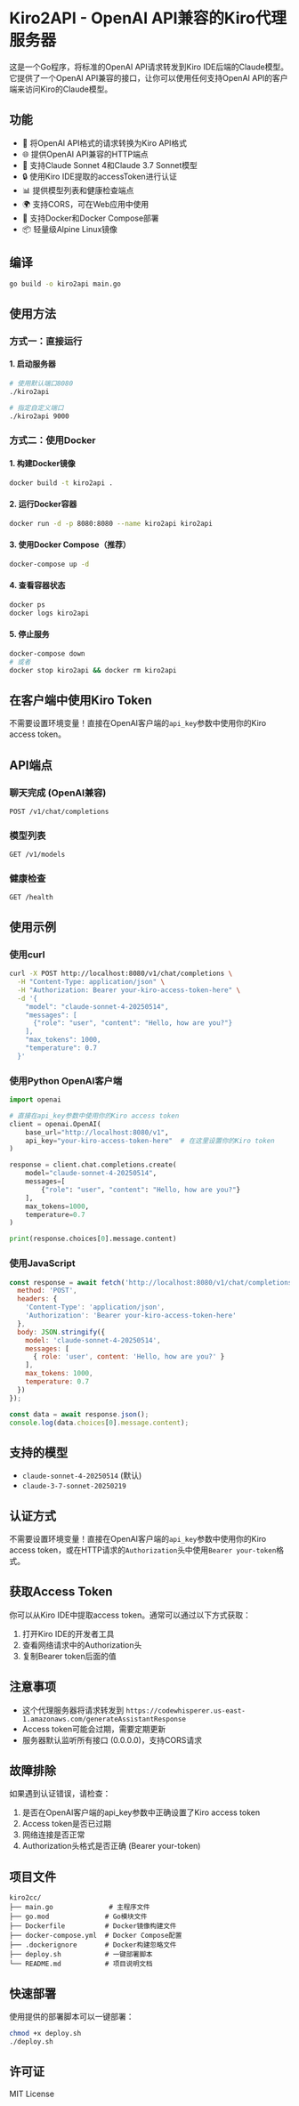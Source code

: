 # Kiro2API - OpenAI API兼容的Kiro代理服务器

这是一个Go程序，将标准的OpenAI API请求转发到Kiro IDE后端的Claude模型。它提供了一个OpenAI API兼容的接口，让你可以使用任何支持OpenAI API的客户端来访问Kiro的Claude模型。

## 功能

- 🔄 将OpenAI API格式的请求转换为Kiro API格式
- 🌐 提供OpenAI API兼容的HTTP端点
- 🚀 支持Claude Sonnet 4和Claude 3.7 Sonnet模型
- 🔒 使用Kiro IDE提取的accessToken进行认证
- 📊 提供模型列表和健康检查端点
- 🌍 支持CORS，可在Web应用中使用
- 🐳 支持Docker和Docker Compose部署
- 📦 轻量级Alpine Linux镜像

## 编译

```bash
go build -o kiro2api main.go
```

## 使用方法

### 方式一：直接运行

#### 1. 启动服务器

```bash
# 使用默认端口8080
./kiro2api

# 指定自定义端口
./kiro2api 9000
```

### 方式二：使用Docker

#### 1. 构建Docker镜像

```bash
docker build -t kiro2api .
```

#### 2. 运行Docker容器

```bash
docker run -d -p 8080:8080 --name kiro2api kiro2api
```

#### 3. 使用Docker Compose（推荐）

```bash
docker-compose up -d
```

#### 4. 查看容器状态

```bash
docker ps
docker logs kiro2api
```

#### 5. 停止服务

```bash
docker-compose down
# 或者
docker stop kiro2api && docker rm kiro2api
```

## 在客户端中使用Kiro Token

不需要设置环境变量！直接在OpenAI客户端的`api_key`参数中使用你的Kiro access token。

## API端点

### 聊天完成 (OpenAI兼容)
```
POST /v1/chat/completions
```

### 模型列表
```
GET /v1/models
```

### 健康检查
```
GET /health
```

## 使用示例

### 使用curl

```bash
curl -X POST http://localhost:8080/v1/chat/completions \
  -H "Content-Type: application/json" \
  -H "Authorization: Bearer your-kiro-access-token-here" \
  -d '{
    "model": "claude-sonnet-4-20250514",
    "messages": [
      {"role": "user", "content": "Hello, how are you?"}
    ],
    "max_tokens": 1000,
    "temperature": 0.7
  }'
```

### 使用Python OpenAI客户端

```python
import openai

# 直接在api_key参数中使用你的Kiro access token
client = openai.OpenAI(
    base_url="http://localhost:8080/v1",
    api_key="your-kiro-access-token-here"  # 在这里设置你的Kiro token
)

response = client.chat.completions.create(
    model="claude-sonnet-4-20250514",
    messages=[
        {"role": "user", "content": "Hello, how are you?"}
    ],
    max_tokens=1000,
    temperature=0.7
)

print(response.choices[0].message.content)
```

### 使用JavaScript

```javascript
const response = await fetch('http://localhost:8080/v1/chat/completions', {
  method: 'POST',
  headers: {
    'Content-Type': 'application/json',
    'Authorization': 'Bearer your-kiro-access-token-here'
  },
  body: JSON.stringify({
    model: 'claude-sonnet-4-20250514',
    messages: [
      { role: 'user', content: 'Hello, how are you?' }
    ],
    max_tokens: 1000,
    temperature: 0.7
  })
});

const data = await response.json();
console.log(data.choices[0].message.content);
```

## 支持的模型

- `claude-sonnet-4-20250514` (默认)
- `claude-3-7-sonnet-20250219`

## 认证方式

不需要设置环境变量！直接在OpenAI客户端的`api_key`参数中使用你的Kiro access token，或在HTTP请求的`Authorization`头中使用`Bearer your-token`格式。

## 获取Access Token

你可以从Kiro IDE中提取access token。通常可以通过以下方式获取：

1. 打开Kiro IDE的开发者工具
2. 查看网络请求中的Authorization头
3. 复制Bearer token后面的值

## 注意事项

- 这个代理服务器将请求转发到 `https://codewhisperer.us-east-1.amazonaws.com/generateAssistantResponse`
- Access token可能会过期，需要定期更新
- 服务器默认监听所有接口 (0.0.0.0)，支持CORS请求

## 故障排除

如果遇到认证错误，请检查：
1. 是否在OpenAI客户端的api_key参数中正确设置了Kiro access token
2. Access token是否已过期
3. 网络连接是否正常
4. Authorization头格式是否正确 (Bearer your-token)

## 项目文件

```
kiro2cc/
├── main.go              # 主程序文件
├── go.mod              # Go模块文件
├── Dockerfile          # Docker镜像构建文件
├── docker-compose.yml  # Docker Compose配置
├── .dockerignore       # Docker构建忽略文件
├── deploy.sh           # 一键部署脚本
└── README.md           # 项目说明文档
```

## 快速部署

使用提供的部署脚本可以一键部署：

```bash
chmod +x deploy.sh
./deploy.sh
```

## 许可证

MIT License
